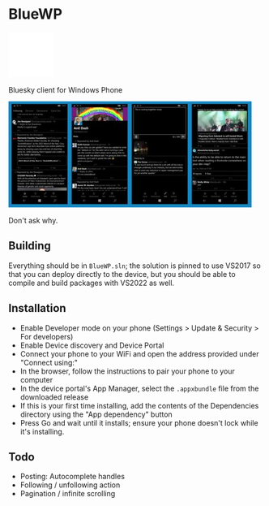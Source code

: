 # BlueWP

![image](https://raw.githubusercontent.com/Gargaj/BlueWP/main/BlueWP/Assets/Square44x44Logo.scale-200.png)

Bluesky client for Windows Phone

![image](https://raw.githubusercontent.com/Gargaj/BlueWP/main/screenshot.jpg)

Don't ask why.

## Building
Everything should be in `BlueWP.sln`; the solution is pinned to use VS2017 so that you can deploy directly
to the device, but you should be able to compile and build packages with VS2022 as well.

## Installation
- Enable Developer mode on your phone (Settings > Update & Security > For developers)
- Enable Device discovery and Device Portal
- Connect your phone to your WiFi and open the address provided under "Connect using:"
- In the browser, follow the instructions to pair your phone to your computer
- In the device portal's App Manager, select the `.appxbundle` file from the downloaded release
- If this is your first time installing, add the contents of the Dependencies directory using the "App dependency" button
- Press Go and wait until it installs; ensure your phone doesn't lock while it's installing.

## Todo
- Posting: Autocomplete handles
- Following / unfollowing action
- Pagination / infinite scrolling